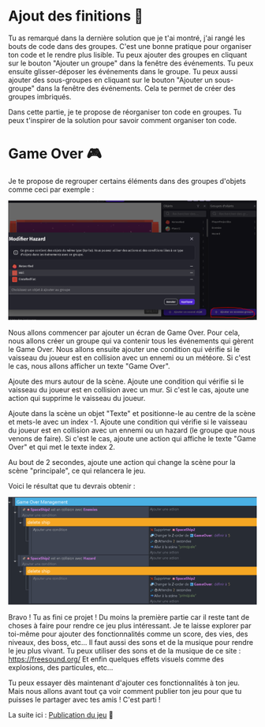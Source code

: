 # Ajout des finitions 🎨

Tu as remarqué dans la dernière solution que je t'ai montré, j'ai rangé les bouts de code dans des groupes. C'est une bonne pratique pour organiser ton code et le rendre plus lisible. Tu peux ajouter des groupes en cliquant sur le bouton "Ajouter un groupe" dans la fenêtre des événements. Tu peux ensuite glisser-déposer les événements dans le groupe. Tu peux aussi ajouter des sous-groupes en cliquant sur le bouton "Ajouter un sous-groupe" dans la fenêtre des événements. Cela te permet de créer des groupes imbriqués.

Dans cette partie, je te propose de réorganiser ton code en groupes. Tu peux t'inspirer de la solution pour savoir comment organiser ton code.

# Game Over 🎮

Je te propose de regrouper certains éléments dans des groupes d'objets comme ceci par exemple :

![Groupes d'objets](images/groupes-objets.png)

Nous allons commencer par ajouter un écran de Game Over. Pour cela, nous allons créer un groupe qui va contenir tous les événements qui gèrent le Game Over. Nous allons ensuite ajouter une condition qui vérifie si le vaisseau du joueur est en collision avec un ennemi ou un météore. Si c'est le cas, nous allons afficher un texte "Game Over".

Ajoute des murs autour de la scène. Ajoute une condition qui vérifie si le vaisseau du joueur est en collision avec un mur. Si c'est le cas, ajoute une action qui supprime le vaisseau du joueur.

Ajoute dans la scène un objet "Texte" et positionne-le au centre de la scène et mets-le avec un index -1. Ajoute une condition qui vérifie si le vaisseau du joueur est en collision avec un ennemi ou un hazard (le groupe que nous venons de faire). Si c'est le cas, ajoute une action qui affiche le texte "Game Over" et qui met le texte index 2.

Au bout de 2 secondes, ajoute une action qui change la scène pour la scène "principale", ce qui relancera le jeu.

Voici le résultat que tu devrais obtenir :

![Game Over](images/game-over.png)

Bravo ! Tu as fini ce projet ! Du moins la première partie car il reste tant de choses à faire pour rendre ce jeu plus intéressant. Je te laisse explorer par toi-même pour ajouter des fonctionnalités comme un score, des vies, des niveaux, des boss, etc...
Il faut aussi des sons et de la musique pour rendre le jeu plus vivant. Tu peux utiliser des sons et de la musique de ce site : https://freesound.org/
Et enfin quelques effets visuels comme des explosions, des particules, etc...

Tu peux essayer dès maintenant d'ajouter ces fonctionnalités à ton jeu. Mais nous allons avant tout ça voir comment publier ton jeu pour que tu puisses le partager avec tes amis ! C'est parti !

La suite ici : [Publication du jeu](0x_publication.md) 🎉
